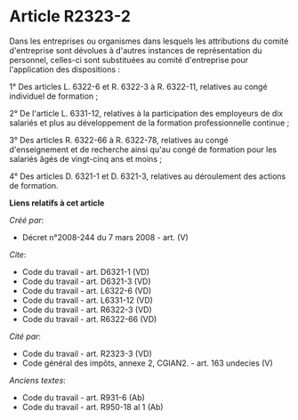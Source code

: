 # Article R2323-2

Dans les entreprises ou organismes dans lesquels les attributions du comité d'entreprise sont dévolues à d'autres instances
de représentation du personnel, celles-ci sont substituées au comité d'entreprise pour l'application des dispositions : 

1° Des articles L. 6322-6 et R. 6322-3 à R. 6322-11, relatives au congé individuel de formation ; 

2° De l'article L. 6331-12, relatives à la participation des employeurs de dix salariés et plus au développement de la
formation professionnelle continue ; 

3° Des articles R. 6322-66 à R. 6322-78, relatives au congé d'enseignement et de recherche ainsi qu'au congé de formation
pour les salariés âgés de vingt-cinq ans et moins ; 

4° Des articles D. 6321-1 et D. 6321-3, relatives au déroulement des actions de formation.

**Liens relatifs à cet article**

_Créé par_:

  - Décret n°2008-244 du 7 mars 2008 - art. (V)

_Cite_:

  - Code du travail - art. D6321-1 (VD)
  - Code du travail - art. D6321-3 (VD)
  - Code du travail - art. L6322-6 (VD)
  - Code du travail - art. L6331-12 (VD)
  - Code du travail - art. R6322-3 (VD)
  - Code du travail - art. R6322-66 (VD)

_Cité par_:

  - Code du travail - art. R2323-3 (VD)
  - Code général des impôts, annexe 2, CGIAN2. - art. 163 undecies (V)

_Anciens textes_:

  - Code du travail - art. R931-6 (Ab)
  - Code du travail - art. R950-18 al 1 (Ab)
